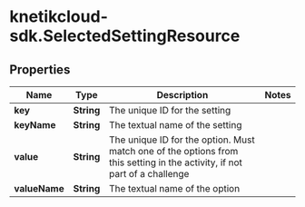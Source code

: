 # knetikcloud-sdk.SelectedSettingResource

## Properties
Name | Type | Description | Notes
------------ | ------------- | ------------- | -------------
**key** | **String** | The unique ID for the setting | 
**keyName** | **String** | The textual name of the setting | 
**value** | **String** | The unique ID for the option. Must match one of the options from this setting in the activity, if not part of a challenge | 
**valueName** | **String** | The textual name of the option | 


